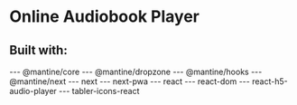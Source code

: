# Online Audiobook Player

## Built with:

--- @mantine/core
--- @mantine/dropzone
--- @mantine/hooks
--- @mantine/next
--- next
--- next-pwa
--- react
--- react-dom
--- react-h5-audio-player
--- tabler-icons-react

